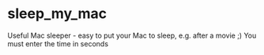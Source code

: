 # sleep_my_mac
Useful
Mac sleeper - easy to put your Mac to sleep, e.g. after a movie ;)
You must enter the time in seconds
